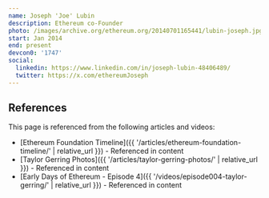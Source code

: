 ```yaml
---
name: Joseph 'Joe' Lubin
description: Ethereum co-Founder
photo: /images/archive.org/ethereum.org/20140701165441/lubin-joseph.jpg
start: Jan 2014
end: present
devcon0: '1747'
social:
  linkedin: https://www.linkedin.com/in/joseph-lubin-48406489/
  twitter: https://x.com/ethereumJoseph
---
```


## References

This page is referenced from the following articles and videos:

- [Ethereum Foundation Timeline]({{ '/articles/ethereum-foundation-timeline/' | relative_url }}) - Referenced in content
- [Taylor Gerring Photos]({{ '/articles/taylor-gerring-photos/' | relative_url }}) - Referenced in content
- [Early Days of Ethereum - Episode 4]({{ '/videos/episode004-taylor-gerring/' | relative_url }}) - Referenced in content
